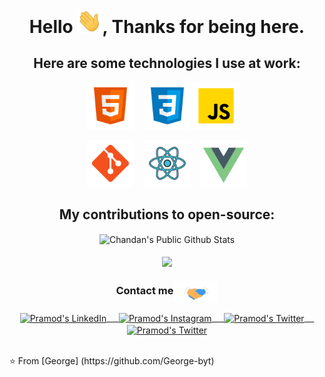 <h1 align="center"> Hello <img src="https://github.com/George-byt/George-byt/blob/main/Gifs/Hi.gif" width="40px">, Thanks for being here.</h1>
<h2 align="center">
  Here are some technologies I use at work:
</h2>
<p align="center">
<code><img height="75" src="https://github.com/George-byt/George-byt/blob/main/PNG/html.png"></code> &nbsp;&nbsp;
<code><img height="75" src="https://github.com/George-byt/George-byt/blob/main/PNG/css.png"></code>
<code><img height="75" src="https://github.com/George-byt/George-byt/blob/main/PNG/js.png"></code> &nbsp;&nbsp;
</p>
<p align="center">
<code><img height="75" src="https://github.com/George-byt/George-byt/blob/main/PNG/git.png"></code> &nbsp;&nbsp;
<code><img height="75" src="https://github.com/George-byt/George-byt/blob/main/PNG/react.png"></code> &nbsp;&nbsp;
<code><img height="75" src="https://github.com/George-byt/George-byt/blob/main/PNG/vue.png"></code>
</p>

<h2 align="center">
    My contributions to open-source:
</h2>

<div align="center">
<img align="center" src="https://github-readme-stats.vercel.app/api?username=George-byt&show_icons=true&title_color=fff&icon_color=109eff&text_color=9f9f9f&bg_color=151515" alt="Chandan's Public Github Stats">
</div>
<br/>
<div align="center">
<a href="https://github.com/SergioO21">
  <img align="center" height="137px" src="https://github-readme-stats.vercel.app/api/top-langs/?username=George-byt&layout=compact&theme=midnight-purple&hide_border=true&hide_title=true&langs_count=8"/>
</a>
</div>
<div align="center">
  <h3 align="center">Contact me<img align="center" src="https://github.com/George-byt/George-byt/blob/main/Gifs/Handshake.gif?raw=true" height="33px" /></h3> 
</div>
<p align="center">
 <a href="https://www.linkedin.com/in/jorge-armando-morales-valencia-64b6931b7/" target="blank">
  <img align="center" alt="Pramod's LinkedIn" width="30px" src="https://www.vectorlogo.zone/logos/linkedin/linkedin-icon.svg" /> &nbsp; &nbsp;
 </a>
 <a href="https://www.instagram.com/george_mv01/" target="blank">
  <img align="center" alt="Pramod's Instagram" width="30px" src="https://www.vectorlogo.zone/logos/instagram/instagram-icon.svg" /> &nbsp; &nbsp;
 </a>
 <a href="https://twitter.com/GMV2359" target="blank">
  <img align="center" alt="Pramod's Twitter" width="30px" src="https://www.vectorlogo.zone/logos/twitter/twitter-official.svg" /> &nbsp; &nbsp;
 </a>
 <a href="https://jamova.medium.com/" target="blank">
  <img align="center" alt="Pramod's Twitter" width="30px" src="https://www.vectorlogo.zone/logos/medium/medium-tile.svg" />
 </a>
 </p>
 <br/>
⭐️ From [George] (https://github.com/George-byt)
